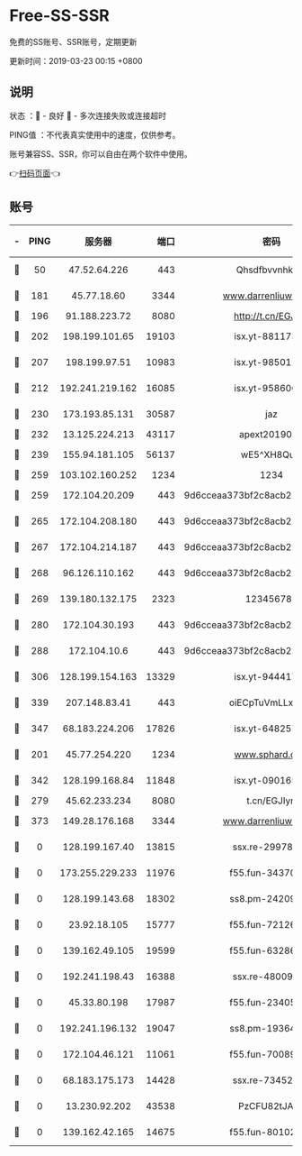 # Free-SS-SSR

免费的SS账号、SSR账号，定期更新

更新时间：2019-03-23 00:15 +0800

## 说明

状态     ：🙂 - 良好 🙁 - 多次连接失败或连接超时

PING值   ：不代表真实使用中的速度，仅供参考。

账号兼容SS、SSR，你可以自由在两个软件中使用。

👉[扫码页面](https://liesauer.github.io/Free-SS-SSR/)👈

## 账号

|-|PING|服务器|端口|密码|加密方式|区域|
|:----:|:----:|:-----:|-----:|:----:|:----:|:----:|
|🙂|50|47.52.64.226|443|Qhsdfbvvnhkm1|aes-256-cfb|HK|
|🙂|181|45.77.18.60|3344|www.darrenliuwei.com|aes-256-cfb|JP|
|🙂|196|91.188.223.72|8080|http://t.cn/EGJIyrl|rc4-md5|RU|
|🙂|202|198.199.101.65|19103|isx.yt-88117366|aes-256-cfb|US|
|🙂|207|198.199.97.51|10983|isx.yt-98501151|aes-256-cfb|US|
|🙂|212|192.241.219.162|16085|isx.yt-95860657|aes-256-cfb|US|
|🙂|230|173.193.85.131|30587|jaz|aes-256-cfb|US|
|🙂|232|13.125.224.213|43117|apext2019005|chacha20|KR|
|🙂|239|155.94.181.105|56137|wE5^XH8Quw|aes-256-cfb|US|
|🙂|259|103.102.160.252|1234|1234|rc4-md5|JP|
|🙂|259|172.104.20.209|443|9d6cceaa373bf2c8acb22e60b6a58be6|aes-256-cfb|US|
|🙂|265|172.104.208.180|443|9d6cceaa373bf2c8acb22e60b6a58be6|aes-256-cfb|US|
|🙂|267|172.104.214.187|443|9d6cceaa373bf2c8acb22e60b6a58be6|aes-256-cfb|US|
|🙂|268|96.126.110.162|443|9d6cceaa373bf2c8acb22e60b6a58be6|aes-256-cfb|US|
|🙂|269|139.180.132.175|2323|123456789|aes-256-cfb|SG|
|🙂|280|172.104.30.193|443|9d6cceaa373bf2c8acb22e60b6a58be6|aes-256-cfb|US|
|🙂|288|172.104.10.6|443|9d6cceaa373bf2c8acb22e60b6a58be6|aes-256-cfb|US|
|🙂|306|128.199.154.163|13329|isx.yt-94441732|aes-256-cfb|SG|
|🙂|339|207.148.83.41|443|oiECpTuVmLLxk4Ts|aes-256-cfb|AU|
|🙂|347|68.183.224.206|17826|isx.yt-64825749|aes-256-cfb|SG|
|🙂|201|45.77.254.220|1234|www.sphard.com|aes-256-cfb|SG|
|🙂|342|128.199.168.84|11848|isx.yt-09016510|aes-256-cfb|SG|
|🙁|279|45.62.233.234|8080|t.cn/EGJIyrl|rc4-md5|CA|
|🙁|373|149.28.176.168|3344|www.darrenliuwei.com|aes-256-cfb|AU|
|🙁|0|128.199.167.40|13815|ssx.re-29978832|aes-256-cfb|SG|
|🙁|0|173.255.229.233|11976|f55.fun-34370951|aes-256-cfb|US|
|🙁|0|128.199.143.68|18302|ss8.pm-24209175|aes-256-cfb|SG|
|🙁|0|23.92.18.105|15777|f55.fun-72126030|aes-256-cfb|US|
|🙁|0|139.162.49.105|19599|f55.fun-63286751|aes-256-cfb|SG|
|🙁|0|192.241.198.43|16388|ssx.re-48009112|aes-256-cfb|US|
|🙁|0|45.33.80.198|17987|f55.fun-23405054|aes-256-cfb|US|
|🙁|0|192.241.196.132|19047|ss8.pm-19364994|aes-256-cfb|US|
|🙁|0|172.104.46.121|11061|f55.fun-70089612|aes-256-cfb|SG|
|🙁|0|68.183.175.173|14428|ssx.re-73452986|aes-256-cfb|US|
|🙁|0|13.230.92.202|43538|PzCFU82tJAdZ|aes-256-cfb|JP|
|🙁|0|139.162.42.165|14675|f55.fun-80102385|aes-256-cfb|SG|
